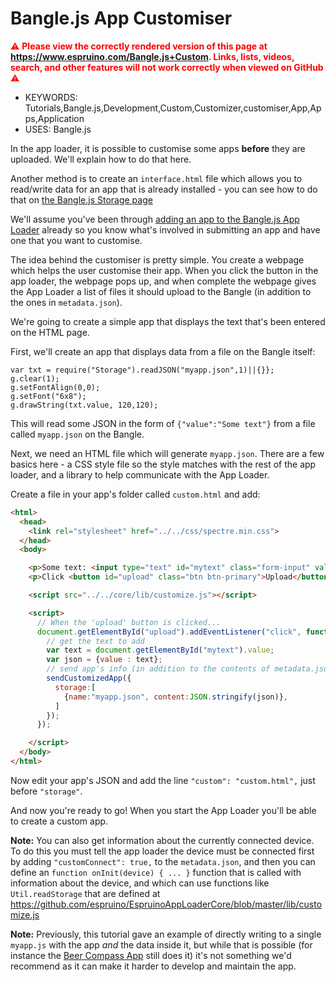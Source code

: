 <!--- Copyright (c) 2020 Gordon Williams, Pur3 Ltd. See the file LICENSE for copying permission. -->
Bangle.js App Customiser
========================

<span style="color:red">:warning: **Please view the correctly rendered version of this page at https://www.espruino.com/Bangle.js+Custom. Links, lists, videos, search, and other features will not work correctly when viewed on GitHub** :warning:</span>

* KEYWORDS: Tutorials,Bangle.js,Development,Custom,Customizer,customiser,App,Apps,Application
* USES: Bangle.js

In the app loader, it is possible to customise some apps **before** they are
uploaded. We'll explain how to do that here.

Another method is to create an `interface.html` file which allows you to read/write data for an
app that is already installed - you can see how to do that on [the Bangle.js Storage page](/Bangle.js+Storage)

We'll assume you've been through [adding an app to the Bangle.js App Loader](/Bangle.js+App+Loader)
already so you know what's involved in submitting an app and have one that you want
to customise.

The idea behind the customiser is pretty simple. You create a webpage which
helps the user customise their app. When you click the button in the app
loader, the webpage pops up, and when complete the webpage gives the App Loader
a list of files it should upload to the Bangle (in addition to the ones in `metadata.json`).

We're going to create a simple app that displays the text that's
been entered on the HTML page.

First, we'll create an app that displays data from a file on the Bangle itself:

```JS
var txt = require("Storage").readJSON("myapp.json",1)||{}};
g.clear(1);
g.setFontAlign(0,0);
g.setFont("6x8");
g.drawString(txt.value, 120,120);
```

This will read some JSON in the form of `{"value":"Some text"}` from a file called `myapp.json` on the Bangle.

Next, we need an HTML file which will generate `myapp.json`. There are a few basics here - a CSS style
file so the style matches with the rest of the app loader, and a library
to help communicate with the App Loader.

Create a file in your app's folder called `custom.html` and add:

```HTML
<html>
  <head>
    <link rel="stylesheet" href="../../css/spectre.min.css">
  </head>
  <body>

    <p>Some text: <input type="text" id="mytext" class="form-input" value="http://espruino.com"></p>
    <p>Click <button id="upload" class="btn btn-primary">Upload</button></p>

    <script src="../../core/lib/customize.js"></script>

    <script>
      // When the 'upload' button is clicked...
      document.getElementById("upload").addEventListener("click", function() {
        // get the text to add
        var text = document.getElementById("mytext").value;
        var json = {value : text};
        // send app's info (in addition to the contents of metadata.json)
        sendCustomizedApp({
          storage:[
            {name:"myapp.json", content:JSON.stringify(json)},
          ]
        });
      });

    </script>
  </body>
</html>
```

Now edit your app's JSON and add the line `"custom": "custom.html",` just
before `"storage"`.

And now you're ready to go! When you start the App Loader you'll be able
to create a custom app.

**Note:** You can also get information about the currently connected device. To do this
you must tell the app loader the device must be connected first by adding `"customConnect": true,` to
the `metadata.json`, and then you can define an `function onInit(device) { ... }` function that is
called with information about the device, and which can use functions like `Util.readStorage` that
are defined at https://github.com/espruino/EspruinoAppLoaderCore/blob/master/lib/customize.js

**Note:** Previously, this tutorial gave an example of directly writing to a single `myapp.js` with the app
*and* the data inside it, but while that is possible (for instance the [Beer Compass App](https://banglejs.com/apps/?id=beer) still does it)
it's not something we'd recommend as it can make it harder to develop and maintain the app.